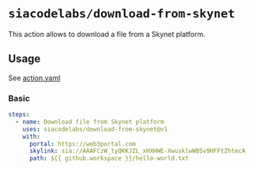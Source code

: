 # `siacodelabs/download-from-skynet`

This action allows to download a file from a Skynet platform.

## Usage

See [action.yaml](action.yaml)

### Basic

```yaml
steps:
  - name: Download file from Skynet platform
    uses: siacodelabs/download-from-skynet@v1
    with:
      portal: https://web3portal.com
      skylink: sia://AAAFCzW_tyQKKJZL_xHXHWE-XwusklwWBSv9HFFtZhtecA
      path: ${{ github.workspace }}/hello-world.txt
```
